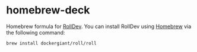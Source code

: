 # homebrew-deck
Homebrew formula for [RollDev](https://getroll.dev). You can install RollDev using [Homebrew](https://brew.sh) via the following command:

    brew install dockergiant/roll/roll
